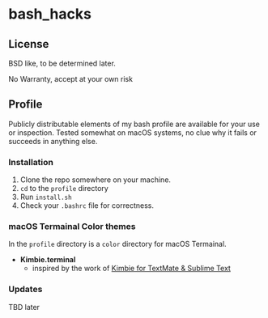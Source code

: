 # bash_hacks

## License

BSD like, to be determined later.

No Warranty, accept at your own risk

## Profile

Publicly distributable elements of my bash profile are available for your use or inspection. Tested somewhat on macOS systems, no clue why it fails or succeeds in anything else. 

### Installation

1. Clone the repo somewhere on your machine.
2. `cd` to the `profile` directory
3. Run `install.sh`
4. Check your `.bashrc` file for correctness.

### macOS Termainal Color themes

In the `profile` directory is a `color` directory for macOS Termainal.

- **Kimbie.terminal**
    - inspired by the work of [Kimbie for TextMate & Sublime Text](https://github.com/idleberg/Kimbie.tmTheme)

### Updates

TBD later

